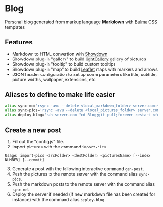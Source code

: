 # Blog
Personal blog generated from markup language **Markdown** with [Bulma](https://bulma.io/) CSS templates

## Features
- Markdown to HTML convertion with [Showdown](https://github.com/showdownjs/showdown)
- Showdown plug-in "gallery" to build [lightGallery](https://sachinchoolur.github.io/lightGallery/) gallery of pictures
- Showdown plug-in "tooltip" to build custom tooltips
- Showdown plug-in "map" to build [Leaflet](https://leafletjs.com/) maps with markers and arrows
- JSON header configuration to set up some parameters like title, subtitle, picture widths, wallpaper, extensions, etc

## Aliases to define to make life easier
```bash
alias sync-md='rsync -avu --delete <local_markdown_folder> server.com:<remote_markdown_folder>'
alias sync-pics='rsync -avu --delete <local_pictures_folder> server.com:<pictures_markdown_folder>'
alias deploy-blog='ssh server.com "cd Blog;git pull;forever restart <forever_process_id>"'
```

## Create a new post
1. Fill out the "config.js" file.
2. Import pictures with the command ```import-pics```.
~~~~
Usage: import-pics <srcFolder> <destFolder> <picturesName> [--index NUMBER] [--commit]
~~~~
3. Generate a post with the following interactive command ```gen-post```.
4. Push the pictures to the remote server with the command alias ```sync-pics```.
5. Push the markdown posts to the remote server with the command alias ```sync-md```.
6. Deploy the server if needed (if new markdown file has been created for instance) with the command alias ```deploy-blog```.
